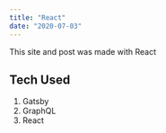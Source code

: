 ```yaml
---
title: "React"
date: "2020-07-03"
---
```


This site and post was made with React

## Tech Used

1. Gatsby
2. GraphQL
3. React